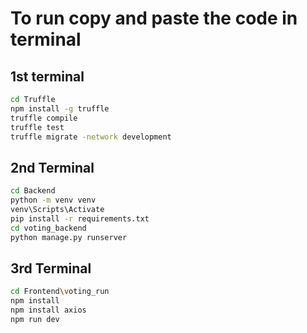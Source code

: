 # To run copy and paste the code in terminal
## 1st terminal
```bash
cd Truffle
npm install -g truffle
truffle compile
truffle test
truffle migrate -network development
```
## 2nd Terminal
```bash
cd Backend
python -m venv venv
venv\Scripts\Activate
pip install -r requirements.txt
cd voting_backend
python manage.py runserver
```
## 3rd Terminal
```bash
cd Frontend\voting_run
npm install
npm install axios
npm run dev 
```
